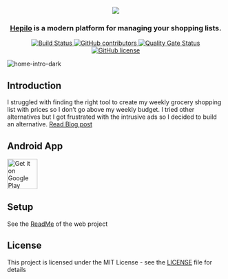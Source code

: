 
<p align="center">
  <img align="center" src="https://user-images.githubusercontent.com/4196457/159117809-9362dbe7-4eac-4a92-a13b-f61e16a0d885.png"></img>
</p>
<h3 align="center">
    <a href="https://hepilo.com">Hepilo</a> is a modern platform for managing your shopping lists.
</h3>
<p align="center">
    <a href="https://github.com/NdoleStudio/hepilo/actions/workflows/firebase-hosting-merge.yml">
        <img src="https://github.com/NdoleStudio/hepilo/actions/workflows/firebase-hosting-merge.yml/badge.svg" alt="Build Status"></img>
    </a>
    <a href="https://github.com/NdoleStudio/hepilo/graphs/contributors">
        <img src="https://img.shields.io/github/contributors/NdoleStudio/hepilo" alt="GitHub contributors"></img>
    </a>
    <a href="https://sonarcloud.io/dashboard?id=NdoleStudio_hepilo">
        <img src="https://sonarcloud.io/api/project_badges/measure?project=NdoleStudio_hepilo&metric=alert_status" alt="Quality Gate Status"></img>
    </a>
    <a href="https://github.com/NdoleStudio/hepilo/blob/master/LICENSE">
        <img src="https://img.shields.io/github/license/NdoleStudio/hepilo?color=brightgreen" alt="GitHub license"></img>
    </a>
</p>

![home-intro-dark](https://user-images.githubusercontent.com/4196457/159118149-67fe83dd-08fc-42c0-b9a4-53bc8e811f63.png)

## Introduction

I struggled with finding the right tool to create my weekly grocery shopping list with prices so I don’t go above my weekly budget. I tried other alternatives but I got frustrated with the intrusive ads so I decided to build an alternative.
[Read Blog post](https://hepilo.com/blog/meet-hepilo-the-ultimate-shopping-list-app)

## Android App

<a href='https://play.google.com/store/apps/details?id=com.hepilo.twa&pcampaignid=pcampaignidMKT-Other-global-all-co-prtnr-py-PartBadge-Mar2515-1'><img height="70" alt='Get it on Google Play' src='https://play.google.com/intl/en_us/badges/static/images/badges/en_badge_web_generic.png'/></a>


## Setup

See the [ReadMe](./web/README.md) of the web project

## License

This project is licensed under the MIT License - see the [LICENSE](LICENSE) file for details